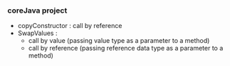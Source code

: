 ### coreJava project

* copyConstructor : call by reference 
* SwapValues : 
	* call by value (passing value type as a parameter to a method) 
	* call by reference (passing reference data type as a parameter to a method)
 